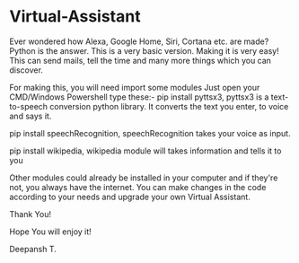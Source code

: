 # Virtual-Assistant
Ever wondered how Alexa, Google Home, Siri, Cortana etc. are made? Python is the answer.
This is a very basic version. Making it is very easy! 
This can send mails, tell the time and many more things which you can discover.

For making this, you will need import some modules
Just open your CMD/Windows Powershell type these:-
pip install pyttsx3,
pyttsx3 is a text-to-speech conversion python library. It converts the text you enter, to voice and says it.

pip install speechRecognition,
speechRecognition takes your voice as input.

pip install wikipedia,
wikipedia module will takes information and tells it to you

Other modules could already be installed in your computer and if they're not, you always have the internet.
You can make changes in the code according to your needs and upgrade your own Virtual Assistant.

Thank You!

Hope You will enjoy it!

Deepansh T.



